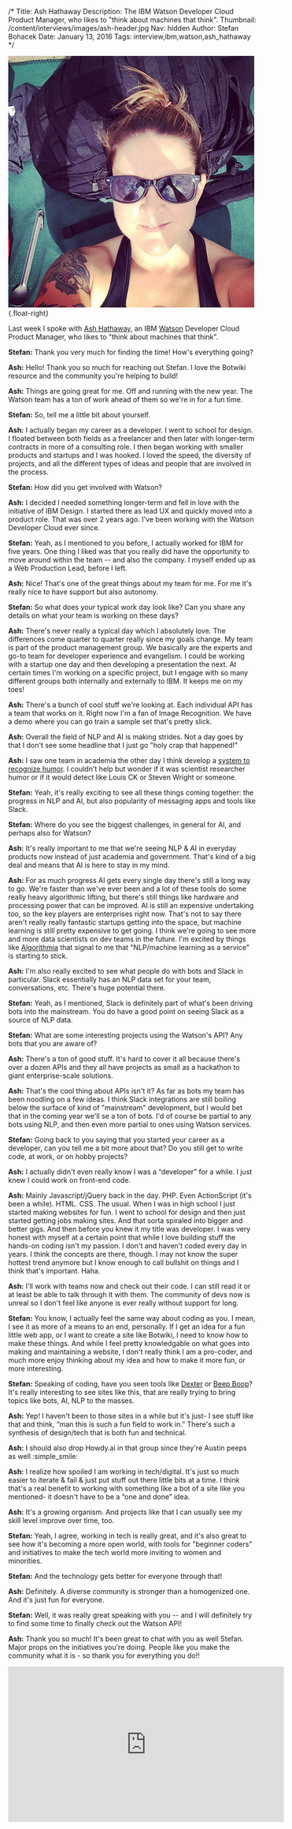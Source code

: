 /*
Title: Ash Hathaway
Description: The IBM Watson Developer Cloud Product Manager, who likes to "think about machines that think".
Thumbnail: /content/interviews/images/ash-header.jpg
Nav: hidden
Author: Stefan Bohacek
Date: January 13, 2016
Tags: interview,ibm,watson,ash_hathaway
*/

![Ash Hathaway](/content/interviews/images/ash.png){.float-right}

Last week I spoke with [Ash Hathaway](https://twitter.com/Ash_Hathaway/), an IBM [Watson](http://www.ibm.com/smarterplanet/us/en/ibmwatson/) Developer Cloud Product Manager, who likes to "think about machines that think". 

**Stefan:** Thank you very much for finding the time! How's everything going?

**Ash:** Hello! Thank you so much for reaching out Stefan. I love the Botwiki resource and the community you're helping to build!

**Ash:** Things are going great for me. Off and running with the new year. The Watson team has a ton of work ahead of them so we're in for a fun time.

**Stefan:** So, tell me a little bit about yourself.

**Ash:** I actually began my career as a developer. I went to school for design. I floated between both fields as a freelancer and then later with longer-term contracts in more of a consulting role. I then began working with smaller products and startups and I was hooked. I loved the speed, the diversity of projects, and all the different types of ideas and people that are involved in the process.

**Stefan:** How did you get involved with Watson?

**Ash:** I decided I needed something longer-term and fell in love with the initiative of IBM Design. I started there as lead UX and quickly moved into a product role. That was over 2 years ago. I've been working with the Watson Developer Cloud ever since.

**Stefan:** Yeah, as I mentioned to you before, I actually worked for IBM for five years. One thing I liked was that you really did have the opportunity to move around within the team -- and also the company. I myself ended up as a Web Production Lead, before I left.


**Ash:** Nice! That's one of the great things about my team for me. For me it's really nice to have support but also autonomy.

**Stefan:** So what does your typical work day look like? Can you share any details on what your team is working on these days? 

**Ash:** There's never really a typical day which I absolutely love. The differences come quarter to quarter really since my goals change. My team is part of the product management group. We basically are the experts and go-to team for developer experience and evangelism. I could be working with a startup one day and then developing a presentation the next. At certain times I'm working on a specific project, but I engage with so many different groups both internally and externally to IBM. It keeps me on my toes!

**Ash:** There's a bunch of cool stuff we're looking at. Each individual API has a team that works on it. Right now I'm a fan of Image Recognition. We have a demo where you can go train a sample set that's pretty slick.

**Ash:** Overall the field of NLP and AI is making strides. Not a day goes by that I don't see some headline that I just go "holy crap that happened!"

**Ash:** I saw one team in academia the other day I think develop a [system to recognize humor](http://www.technologyreview.com/view/545316/ai-algorithm-identifies-humorous-pictures/). I couldn't help but wonder if it was scientist researcher humor or if it would detect like Louis CK or Steven Wright or someone.

**Stefan:** Yeah, it's really exciting to see all these things coming together: the progress in NLP and AI, but also popularity of messaging apps and tools like Slack.

**Stefan:** Where do you see the biggest challenges, in general for AI, and perhaps also for Watson?

**Ash:** It's really important to me that we're seeing NLP & AI in everyday products now instead of just academia and government. That's kind of a big deal and means that AI is here to stay in my mind.

**Ash:** For as much progress AI gets every single day there's still a long way to go. We're faster than we've ever been and a lot of these tools do some really heavy algorithmic lifting, but there's still things like hardware and processing power that can be improved. AI is still an expensive undertaking too, so the key players are enterprises right now. That's not to say there aren't really really fantastic startups getting into the space, but machine learning is still pretty expensive to get going. I think we're going to see more and more data scientists on dev teams in the future. I'm excited by things like [Algorithmia](https://algorithmia.com/) that signal to me that "NLP/machine learning as a service" is starting to stick.

**Ash:** I'm also really excited to see what people do with bots and Slack in particular. Slack essentially has an NLP data set for your team, conversations, etc. There's huge potential there.

**Stefan:** Yeah, as I mentioned, Slack is definitely part of what's been driving bots into the mainstream. You do have a good point on seeing Slack as a source of NLP data.

**Stefan:** What are some interesting projects using the Watson's API? Any bots that you are aware of?

**Ash:** There's a ton of good stuff. It's hard to cover it all because there's over a dozen APIs and they all have projects as small as a hackathon to giant enterprise-scale solutions.

**Ash:** That's the cool thing about APIs isn't it? As far as bots my team has been noodling on a few ideas. I think Slack integrations are still boiling below the surface of kind of "mainstream" development, but I would bet that in the coming year we'll se a ton of bots. I'd of course be partial to any bots using NLP, and then even more partial to ones using Watson services.

**Stefan:** Going back to you saying that you started your career as a developer, can you tell me a bit more about that? Do you still get to write code, at work, or on hobby projects?

**Ash:** I actually didn't even really know I was a “developer” for a while. I just knew I could work on front-end code.

**Ash:** Mainly Javascript/jQuery back in the day. PHP. Even ActionScript (it's been a while). HTML. CSS. The usual. When I was in high school I just started making websites for fun. I went to school for design and then just started getting jobs making sites. And that sorta spiraled into bigger and better gigs. And then before you knew it my title was developer. I was very honest with myself at a certain point that while I love building stuff the hands-on coding isn't my passion. I don't and haven't coded every day in years. I think the concepts are there, though. I may not know the super hottest trend anymore but I know enough to call bullshit on things and I think that's important. Haha.

**Ash:** I'll work with teams now and check out their code. I can still read it or at least be able to talk through it with them. The community of devs now is unreal so I don't feel like anyone is ever really without support for long.


**Stefan:** You know, I actually feel the same way about coding as you. I mean, I see it as more of a means to an end, personally. If I get an idea for a fun little web app, or I want to create a site like Botwiki, I need to know how to make these things. And while I feel pretty knowledgable on what goes into making and maintaining a website, I don't really think I am a pro-coder, and much more enjoy thinking about my idea and how to make it more fun, or more interesting.


**Stefan:** Speaking of coding, have you seen tools like [Dexter](https://rundexter.com/) or [Beep Boop](https://beepboophq.com/)? It's really interesting to see sites like this, that are really trying to bring topics like bots, AI, NLP to the masses. 

**Ash:** Yep! I haven't been to those sites in a while but it's just- I see stuff like that and think, “man this is such a fun field to work in.” There's such a synthesis of design/tech that is both fun and technical.

**Ash:** I should also drop Howdy.ai in that group since they're Austin peeps as well :simple_smile:

**Ash:** I realize how spoiled I am working in tech/digital. It's just so much easier to iterate & fail & just put stuff out there little bits at a time. I think that's a real benefit to working with something like a bot of a site like you mentioned- it doesn't have to be a “one and done” idea. 

**Ash:** It's a growing organism. And projects like that I can usually see my skill level improve over time, too.

**Stefan:**  Yeah, I agree, working in tech is really great, and it's also great to see how it's becoming a more open world, with tools for "beginner coders" and initiatives to make the tech world more inviting to women and minorities.

**Stefan:** And the technology gets better for everyone through that!


**Ash:** Definitely. A diverse community is stronger than a homogenized one. And it's just fun for everyone.


**Stefan:** Well, it was really great speaking with you -- and I will definitely try to find some time to finally check out the Watson API!


**Ash:** Thank you so much! It's been great to chat with you as well Stefan. Major props on the initiatives you're doing. People like you make the community what it is - so thank you for everything you do!!


<iframe width="560" height="315" src="https://www.youtube.com/embed/SYPsj0BRyrk" frameborder="0" allowfullscreen></iframe>

